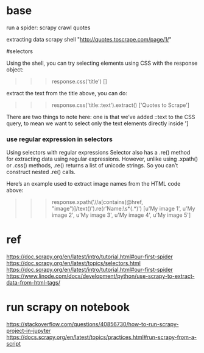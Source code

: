 # base

run a spider:
scrapy crawl quotes

extracting data
scrapy shell "http://quotes.toscrape.com/page/1/"

#selectors

Using the shell, you can try selecting elements using CSS with the response object:

>>> response.css('title')
[<Selector xpath='descendant-or-self::title' data='<title>Quotes to Scrape</title>'>]

extract the text from the title above, you can do:

>>> response.css('title::text').extract()
['Quotes to Scrape']

There are two things to note here: one is that we’ve added ::text to the CSS query, to mean we want to select only the text elements directly inside <title> element. If we don’t specify ::text, we’d get the full title element, including its tags:

>>> response.css('title').extract()
['<title>Quotes to Scrape</title>']

### use regular expression in selectors

Using selectors with regular expressions
Selector also has a .re() method for extracting data using regular expressions. However, unlike using .xpath() or .css() methods, .re() returns a list of unicode strings. So you can’t construct nested .re() calls.

Here’s an example used to extract image names from the HTML code above:

>>> response.xpath('//a[contains(@href, "image")]/text()').re(r'Name:\s*(.*)')
[u'My image 1',
 u'My image 2',
 u'My image 3',
 u'My image 4',
 u'My image 5']

# ref
https://doc.scrapy.org/en/latest/intro/tutorial.html#our-first-spider
https://doc.scrapy.org/en/latest/topics/selectors.html
https://doc.scrapy.org/en/latest/intro/tutorial.html#our-first-spider
https://www.linode.com/docs/development/python/use-scrapy-to-extract-data-from-html-tags/

# run scrapy on notebook

https://stackoverflow.com/questions/40856730/how-to-run-scrapy-project-in-jupyter
https://docs.scrapy.org/en/latest/topics/practices.html#run-scrapy-from-a-script
